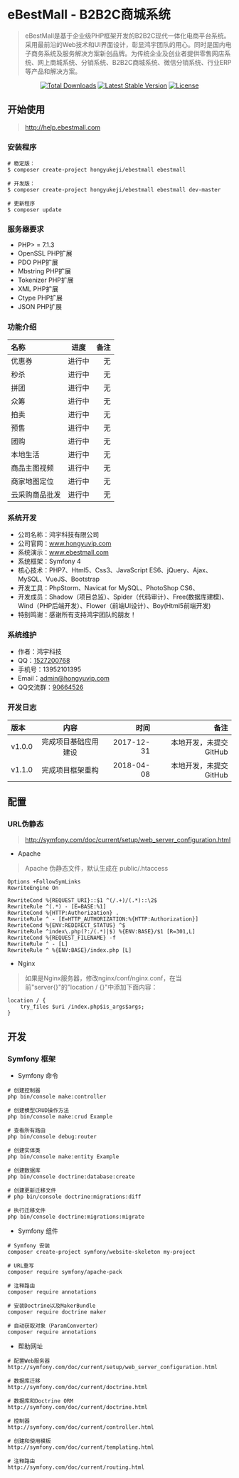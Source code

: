 # eBestMall - B2B2C商城系统

> eBestMall是基于企业级PHP框架开发的B2B2C现代一体化电商平台系统。采用最前沿的Web技术和UI界面设计，彰显鸿宇团队的用心。同时是国内电子商务系统及服务解决方案新创品牌。为传统企业及创业者提供零售网店系统、网上商城系统、分销系统、B2B2C商城系统、微信分销系统、行业ERP等产品和解决方案。

<p align="center">
<a href="https://packagist.org/packages/hongyukeji/ebestmall"><img src="https://poser.pugx.org/hongyukeji/ebestmall/d/total.svg" alt="Total Downloads"></a>
<a href="https://packagist.org/packages/hongyukeji/ebestmall"><img src="https://poser.pugx.org/hongyukeji/ebestmall/v/stable.svg" alt="Latest Stable Version"></a>
<a href="https://packagist.org/packages/hongyukeji/ebestmall"><img src="https://poser.pugx.org/hongyukeji/ebestmall/license.svg" alt="License"></a>
</p>


## 开始使用

> http://help.ebestmall.com

### 安装程序

```
# 稳定版：
$ composer create-project hongyukeji/ebestmall ebestmall

# 开发版：
$ composer create-project hongyukeji/ebestmall ebestmall dev-master

# 更新程序
$ composer update
```

### 服务器要求

* PHP> = 7.1.3
* OpenSSL PHP扩展
* PDO PHP扩展
* Mbstring PHP扩展
* Tokenizer PHP扩展
* XML PHP扩展
* Ctype PHP扩展
* JSON PHP扩展

### 功能介绍

|名称|进度|备注|
|:----|:-----:|-----:|
优惠券 |   进行中 |   无    |
秒杀    |   进行中  |   无    |
拼团    |   进行中  |   无    |
众筹    |   进行中  |   无    |
拍卖    |   进行中  |   无    |
预售    |   进行中  |   无    |
团购    |   进行中  |   无    |
本地生活    |   进行中  |   无    |
商品主图视频    |   进行中  |   无    |
商家地图定位    |   进行中  |   无    |
云采购商品批发  |   进行中  |   无    |

### 系统开发

* 公司名称：鸿宇科技有限公司
* 公司官网：www.hongyuvip.com
* 系统演示：www.ebestmall.com
* 系统框架：Symfony 4
* 核心技术：PHP7、Html5、Css3、JavaScript ES6、jQuery、Ajax、MySQL、VueJS、Bootstrap
* 开发工具：PhpStorm、Navicat for MySQL、PhotoShop CS6、
* 开发成员：Shadow（项目总监）、Spider（代码审计）、Free(数据库建模)、Wind（PHP后端开发）、Flower（前端UI设计）、Boy(Html5前端开发)
* 特别鸣谢：感谢所有支持鸿宇团队的朋友！

### 系统维护

* 作者：鸿宇科技
* QQ：[1527200768](http://wpa.qq.com/msgrd?V=1&uin=1527200768&Menu=yes)
* 手机号：13952101395
* Email：[admin@hongyuvip.com](mailto:admin@hongyuvip.com)
* QQ交流群：[90664526](http://shang.qq.com/wpa/qunwpa?idkey=a3e498d7d3329615c9b3d1dbbbc50e43fa80b39e93a1ae78f1fb0a268f3a0476)

### 开发日志

|版本|内容|时间|备注|
|:----|:-----:|-----:|-----:|
v1.0.0|完成项目基础应用建设|2017-12-31|本地开发，未提交GitHub|
v1.1.0|完成项目框架重构|2018-04-08|本地开发，未提交GitHub|

## 配置

### URL伪静态

> http://symfony.com/doc/current/setup/web_server_configuration.html

* Apache

> Apache 伪静态文件，默认生成在 public/.htaccess

```
Options +FollowSymLinks
RewriteEngine On

RewriteCond %{REQUEST_URI}::$1 ^(/.+)/(.*)::\2$
RewriteRule ^(.*) - [E=BASE:%1]
RewriteCond %{HTTP:Authorization} .
RewriteRule ^ - [E=HTTP_AUTHORIZATION:%{HTTP:Authorization}]
RewriteCond %{ENV:REDIRECT_STATUS} ^$
RewriteRule ^index\.php(?:/(.*)|$) %{ENV:BASE}/$1 [R=301,L]
RewriteCond %{REQUEST_FILENAME} -f
RewriteRule ^ - [L]
RewriteRule ^ %{ENV:BASE}/index.php [L]
```

* Nginx

> 如果是Nginx服务器，修改nginx/conf/nginx.conf，在当前"server{}"的"location / {}"中添加下面内容：

```
location / {
    try_files $uri /index.php$is_args$args;
}
```


## 开发

### Symfony 框架

- Symfony 命令

```
# 创建控制器
php bin/console make:controller

# 创建模型CRUD操作方法
php bin/console make:crud Example

# 查看所有路由
php bin/console debug:router

# 创建实体类
php bin/console make:entity Example

# 创建数据库
php bin/console doctrine:database:create

# 创建更新迁移文件
# php bin/console doctrine:migrations:diff

# 执行迁移文件
php bin/console doctrine:migrations:migrate
```

- Symfony 组件

```
# Symfony 安装
composer create-project symfony/website-skeleton my-project

# URL重写
composer require symfony/apache-pack

# 注释路由
composer require annotations

# 安装Doctrine以及MakerBundle
composer require doctrine maker

# 自动获取对象（ParamConverter）
composer require annotations
```

- 帮助网址

```
# 配置Web服务器
http://symfony.com/doc/current/setup/web_server_configuration.html

# 数据库迁移
http://symfony.com/doc/current/doctrine.html

# 数据库和Doctrine ORM
http://symfony.com/doc/current/doctrine.html

# 控制器
http://symfony.com/doc/current/controller.html

# 创建和使用模板
http://symfony.com/doc/current/templating.html

# 注释路由
http://symfony.com/doc/current/routing.html
```
